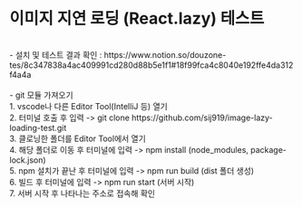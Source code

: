 <h1>이미지 지연 로딩 (React.lazy) 테스트</h1><br />
- 설치 및 테스트 결과 확인 : https://www.notion.so/douzone-tes/8c347838a4ac409991cd280d88b5e1f1#18f99fca4c8040e192ffe4da312f4a4a<br /><br />
- git 모듈 가져오기<br />
1. vscode나 다른 Editor Tool(IntelliJ 등) 열기<br />
2. 터미널 호출 후 입력 -> git clone https://github.com/sij919/image-lazy-loading-test.git<br />
3. 클로닝한 폴더를 Editor Tool에서 열기<br />
4. 해당 폴더로 이동 후 터미널에 입력 -> npm install (node_modules, package-lock.json)<br />
5. npm 설치가 끝난 후 터미널에 입력 -> npm run build (dist 폴더 생성)<br />
6. 빌드 후 터미널에 입력 -> npm run start (서버 시작)<br />
7. 서버 시작 후 나타나는 주소로 접속해 확인<br />